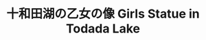 ---
title: 十和田湖の乙女の像 Girls Statue in Todada Lake
category: paintings
series: place
year: 2012
image: towadalake2.jpg
size: 
materials: oil on canvas
---